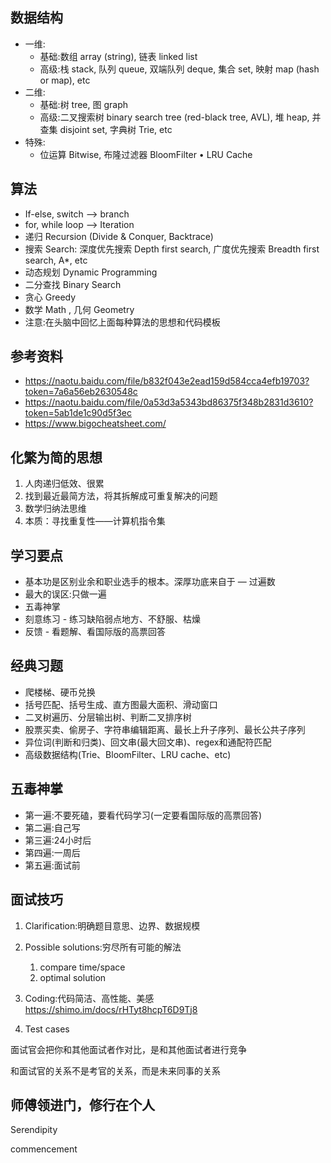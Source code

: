 ## 数据结构

- 一维:
  - 基础:数组 array (string), 链表 linked list
  - 高级:栈 stack, 队列 queue, 双端队列 deque, 集合 set, 映射 map (hash or map), etc
- 二维:
  - 基础:树 tree, 图 graph
  - 高级:二叉搜索树 binary search tree (red-black tree, AVL), 堆 heap, 并查集 disjoint set, 字典树 Trie, etc
- 特殊:
  - 位运算 Bitwise, 布隆过滤器 BloomFilter • LRU Cache

## 算法

- If-else, switch —> branch
- for, while loop —> Iteration
- 递归 Recursion (Divide & Conquer, Backtrace)
- 搜索 Search: 深度优先搜索 Depth first search, 广度优先搜索 Breadth first search, A*, etc
- 动态规划 Dynamic Programming
- 二分查找 Binary Search
- 贪心 Greedy
- 数学 Math , 几何 Geometry
- 注意:在头脑中回忆上面每种算法的思想和代码模板

## 参考资料

- https://naotu.baidu.com/file/b832f043e2ead159d584cca4efb19703?token=7a6a56eb2630548c
- https://naotu.baidu.com/file/0a53d3a5343bd86375f348b2831d3610?token=5ab1de1c90d5f3ec
- https://www.bigocheatsheet.com/

## 化繁为简的思想

1. 人肉递归低效、很累
2. 找到最近最简方法，将其拆解成可重复解决的问题
3. 数学归纳法思维
4. 本质：寻找重复性——计算机指令集

## 学习要点

- 基本功是区别业余和职业选手的根本。深厚功底来自于 — 过遍数
- 最大的误区:只做一遍
- 五毒神掌
- 刻意练习 - 练习缺陷弱点地方、不舒服、枯燥
- 反馈 - 看题解、看国际版的高票回答

## 经典习题

- 爬楼梯、硬币兑换
- 括号匹配、括号生成、直方图最大面积、滑动窗口 
- 二叉树遍历、分层输出树、判断二叉排序树 
- 股票买卖、偷房子、字符串编辑距离、最⻓上升子序列、最⻓公共子序列 
- 异位词(判断和归类)、回文串(最大回文串)、regex和通配符匹配 
- 高级数据结构(Trie、BloomFilter、LRU cache、etc)

## 五毒神掌

- 第一遍:不要死磕，要看代码学习(一定要看国际版的高票回答) 
- 第二遍:自己写
- 第三遍:24小时后
- 第四遍:一周后
- 第五遍:面试前

## 面试技巧

1. Clarification:明确题目意思、边界、数据规模
2. Possible solutions:穷尽所有可能的解法 
   1. compare time/space  
   2. optimal solution
3. Coding:代码简洁、高性能、美感  https://shimo.im/docs/rHTyt8hcpT6D9Tj8

4. Test cases

面试官会把你和其他面试者作对比，是和其他面试者进行竞争

和面试官的关系不是考官的关系，而是未来同事的关系

## 师傅领进门，修行在个人

Serendipity

commencement